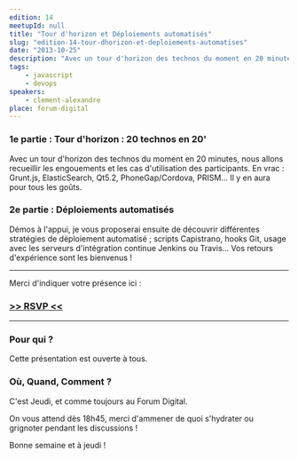```yaml
---
edition: 14
meetupId: null
title: "Tour d'horizon et Déploiements automatisés"
slug: "edition-14-tour-dhorizon-et-deploiements-automatises"
date: "2013-10-25"
description: "Avec un tour d'horizon des technos du moment en 20 minutes, nous allons recueillir les engouements et les cas d'utilisation des participants"
tags:
    - javascript
    - devops
speakers:
    - clement-alexandre
place: forum-digital
---
```


### 1e partie : Tour d'horizon : 20 technos en 20'

Avec un tour d'horizon des technos du moment en 20 minutes, nous allons recueillir les engouements
et les cas d'utilisation des participants. En vrac : Grunt.js, ElasticSearch, Qt5.2,
PhoneGap/Cordova, PRISM... Il y en aura pour tous les goûts.

### 2e partie : Déploiements automatisés

Démos à l'appui, je vous proposerai ensuite de découvrir différentes stratégies de déploiement
automatisé ; scripts Capistrano, hooks Git, usage avec les serveurs d'intégration continue Jenkins
ou Travis... Vos retours d'expérience sont les bienvenus !

---

Merci d'indiquer votre présence ici :

### [>> RSVP <<](https://docs.google.com/forms/d/1tvKL-H9H5IH6E87gJTdmlDDOW6M5Ut6FsrBdSIXa9q0/viewform)

---

### Pour qui ?

Cette présentation est ouverte à tous.

### Où, Quand, Comment ?

C'est Jeudi, et comme toujours au Forum Digital.

On vous attend dès 18h45, merci d'ammener de quoi s'hydrater ou grignoter pendant les discussions !

Bonne semaine et à jeudi !
